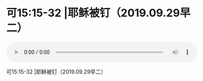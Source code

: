 # 可15:15-32 |耶稣被钉（2019.09.29早二）

<audio style="width: 100%;" preload="false" controls controlslist="nodownload"><source src="http://file.simai.life/audio/mp3/old/27662.mp3" type="audio/mpeg">Your browser does not support the audio element.</audio>


<p>可15:15-32 |耶稣被钉（2019.09.29早二）</p>